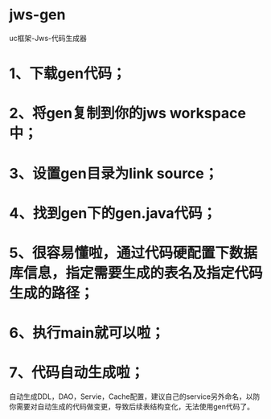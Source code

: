 # jws-gen
uc框架-Jws-代码生成器
# 1、下载gen代码；
# 2、将gen复制到你的jws workspace中；
# 3、设置gen目录为link source；
# 4、找到gen下的gen.java代码；
# 5、很容易懂啦，通过代码硬配置下数据库信息，指定需要生成的表名及指定代码生成的路径；
# 6、执行main就可以啦；
# 7、代码自动生成啦；



自动生成DDL，DAO，Servie，Cache配置，建议自己的service另外命名，以防你需要对自动生成的代码做变更，导致后续表结构变化，无法使用gen代码了。
